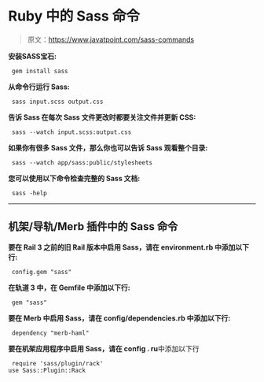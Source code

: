 # Ruby 中的 Sass 命令

> 原文：<https://www.javatpoint.com/sass-commands>

**安装SASS宝石:**

```
 gem install sass 

```

**从命令行运行 Sass:**

```
 sass input.scss output.css 

```

**告诉 Sass 在每次 Sass 文件更改时都要关注文件并更新 CSS:**

```
 sass --watch input.scss:output.css 

```

**如果你有很多 Sass 文件，那么你也可以告诉 Sass 观看整个目录:**

```
 sass --watch app/sass:public/stylesheets 

```

**您可以使用以下命令检查完整的 Sass 文档:**

```
 sass -help 

```

* * *

## 机架/导轨/Merb 插件中的 Sass 命令

**要在 Rail 3 之前的旧 Rail 版本中启用 Sass，请在 environment.rb 中添加以下行:**

```
 config.gem "sass" 

```

**在轨道 3 中，在 Gemfile 中添加以下行:**

```
 gem "sass" 

```

**要在 Merb 中启用 Sass，请在 config/dependencies.rb 中添加以下行:**

```
 dependency "merb-haml" 

```

**要在机架应用程序中启用 Sass，请在 config . ru**中添加以下行

```
 require 'sass/plugin/rack' 
use Sass::Plugin::Rack 

```